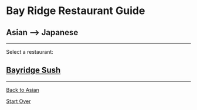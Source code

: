 # Bay Ridge Restaurant Guide
## Asian --> Japanese
---
Select a restaurant:
## [Bayridge Sush](http://www.brsushi.com/)
---
[Back to Asian](asian.md)

[Start Over](../home.md)